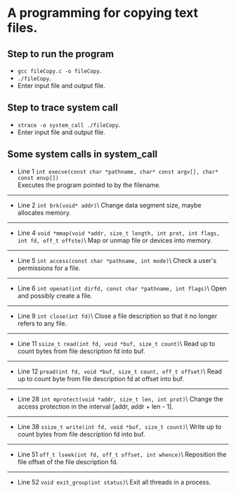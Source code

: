 # A programming for copying text files.
## Step to run the program
* `gcc fileCopy.c -o fileCopy`.
* `./fileCopy`.
* Enter input file and output file.
## Step to trace system call
* `strace -o system_call ./fileCopy`.
* Enter input file and output file.
## Some system calls in system_call
* Line 1 `int execve(const char *pathname, char* const argv[], char* const envp[])`  
Executes the program pointed to by the filename.
***
* Line 2 `int brk(void* addr)`\\
Change data segment size, maybe allocates memory.
***
* Line 4 `void *mmap(void *addr, size_t length, int prot, int flags, int fd, off_t offste)`\\
Map or unmap file or devices into memory.
***
* Line 5 `int access(const char *pathname, int mode)`\\
Check a user's permissions for a file.
***
* Line 6 `int openat(int dirfd, const char *pathname, int flags)`\\
Open and possibly create a file.
***
* Line 9 `int close(int fd)`\\
Close a file description so that it no longer refers to any file.
***
* Line 11 `ssize_t read(int fd, void *buf, size_t count)`\\
Read up to count bytes from file description fd into buf.
***
* Line 12 `pread(int fd, void *buf, size_t count, off_t offset)`\\
Read up to count byte from file description fd at offset into buf.
***
* Line 28 `int mprotect(void *addr, size_t len, int prot)`\\
Change the access protection in the interval [addr, addr + len - 1].
***
* Line 38 `ssize_t write(int fd, void *buf, size_t count)`\\
Write up to count bytes from file description fd into buf.
***
* Line 51 `off_t lseek(int fd, off_t offset, int whence)`\\
Reposition the file offset of the file description fd.
***
* Line 52 `void exit_group(int status)`\\
Exit all threads in a process.
